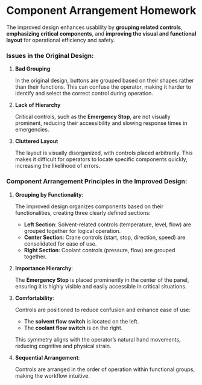 # Component Arrangement Homework

The improved design enhances usability by **grouping related controls**, **emphasizing critical components**, and **improving the visual and functional layout** for operational efficiency and safety.

### Issues in the Original Design:

1. **Bad Grouping**

   In the original design, buttons are grouped based on their shapes rather than their functions. This can confuse the operator, making it harder to identify and select the correct control during operation.

2. **Lack of Hierarchy**

   Critical controls, such as the **Emergency Stop**, are not visually prominent, reducing their accessibility and slowing response times in emergencies.

3. **Cluttered Layout**

   The layout is visually disorganized, with controls placed arbitrarily. This makes it difficult for operators to locate specific components quickly, increasing the likelihood of errors.

### Component Arrangement Principles in the Improved Design:

1. **Grouping by Functionality**:

   The improved design organizes components based on their functionalities, creating three clearly defined sections:

   - **Left Section**: Solvent-related controls (temperature, level, flow) are grouped together for logical operation.
   - **Center Section**: Crane controls (start, stop, direction, speed) are consolidated for ease of use.
   - **Right Section**: Coolant controls (pressure, flow) are grouped together.

2. **Importance Hierarchy**:

   The **Emergency Stop** is placed prominently in the center of the panel, ensuring it is highly visible and easily accessible in critical situations.

3. **Comfortability**:

   Controls are positioned to reduce confusion and enhance ease of use:

   - The **solvent flow switch** is located on the left.
   - The **coolant flow switch** is on the right.

   This symmetry aligns with the operator’s natural hand movements, reducing cognitive and physical strain.

4. **Sequential Arrangement**:

   Controls are arranged in the order of operation within functional groups, making the workflow intuitive.

